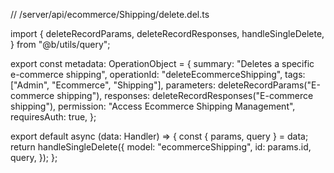 // /server/api/ecommerce/Shipping/delete.del.ts

import {
  deleteRecordParams,
  deleteRecordResponses,
  handleSingleDelete,
} from "@b/utils/query";

export const metadata: OperationObject = {
  summary: "Deletes a specific e-commerce shipping",
  operationId: "deleteEcommerceShipping",
  tags: ["Admin", "Ecommerce", "Shipping"],
  parameters: deleteRecordParams("E-commerce shipping"),
  responses: deleteRecordResponses("E-commerce shipping"),
  permission: "Access Ecommerce Shipping Management",
  requiresAuth: true,
};

export default async (data: Handler) => {
  const { params, query } = data;
  return handleSingleDelete({
    model: "ecommerceShipping",
    id: params.id,
    query,
  });
};
